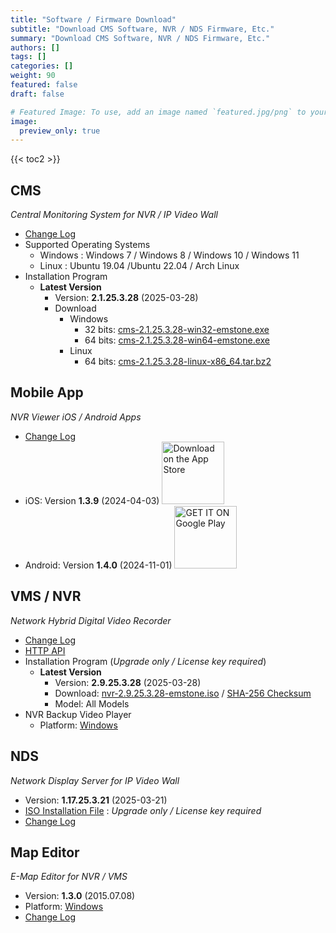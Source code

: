 ```yaml
---
title: "Software / Firmware Download"
subtitle: "Download CMS Software, NVR / NDS Firmware, Etc."
summary: "Download CMS Software, NVR / NDS Firmware, Etc."
authors: []
tags: []
categories: []
weight: 90
featured: false
draft: false

# Featured Image: To use, add an image named `featured.jpg/png` to your page's folder.
image:
  preview_only: true
---
```


{{< toc2 >}}

## CMS

*Central Monitoring System for NVR / IP Video Wall*

- [Change Log](/docs/cms/changelog/cms21.html)
- Supported Operating Systems
  - Windows : Windows 7 / Windows 8 / Windows 10 / Windows 11
  - Linux : Ubuntu 19.04 /Ubuntu 22.04 / Arch Linux
- Installation Program
  - **Latest Version**
    - Version: **2.1.25.3.28** (2025-03-28)
    - Download
      - Windows
        - 32 bits: [cms-2.1.25.3.28-win32-emstone.exe](https://www.emstone.com/data/cms/cms-2.1.25.3.28-win32-emstone.exe)
        - 64 bits: [cms-2.1.25.3.28-win64-emstone.exe](https://www.emstone.com/data/cms/cms-2.1.25.3.28-win64-emstone.exe)
      - Linux
        - 64 bits: [cms-2.1.25.3.28-linux-x86_64.tar.bz2](https://www.emstone.com/data/cms/cms-2.1.25.3.28-linux-x86_64.tar.bz2)

## Mobile App

*NVR Viewer iOS / Android Apps*

- [Change Log](/docs/nvr-viewer/ChangeLog.html)
- iOS: Version **1.3.9** (2024-04-03)
  <a href="https://apps.apple.com/kr/app/linux-nvr-mobile-viewer/id561848768" target="_blank"><img width="100px" src="/img/app-store-badge.png" alt="Download on the App Store" class="d-inline-block py-0 my-2"></a>
- Android: Version **1.4.0** (2024-11-01)
  <a href="https://play.google.com/store/apps/details?id=com.emstone.moview" target="_blank"><img width="100px" src="/img/google-play-badge.png" alt="GET IT ON Google Play" class="d-inline-block py-0 my-2"></a>

## VMS / NVR

*Network Hybrid Digital Video Recorder*

- [Change Log](/docs/dvr/changelog/nvr29.html)
- [HTTP API](/docs/dvr/http/)
- Installation Program (*Upgrade only / License key required*)
  - **Latest Version**
    - Version: **2.9.25.3.28** (2025-03-28)
    - Download: [nvr-2.9.25.3.28-emstone.iso](https://www.emstone.com/data/dvr/nvr-2.9.25.3.28-emstone.iso)
    / [SHA-256 Checksum](https://www.emstone.com/data/dvr/nvr-2.9.25.3.28-emstone.iso-sha256.txt)
    - Model: All Models
- NVR Backup Video Player
  - Platform: [Windows](https://www.emstone.com/data/nvrplay/nvrplay.exe)

## NDS

*Network Display Server for IP Video Wall*

- Version: **1.17.25.3.21** (2025-03-21)
- [ISO Installation File](https://www.emstone.com/data/nds/nds-1.17.25.3.21.iso)
   : *Upgrade only / License key required*
- [Change Log](/docs/nds/ChangeLog.html)

## Map Editor

*E-Map Editor for NVR / VMS*

- Version: **1.3.0** (2015.07.08)
- Platform: [Windows](https://www.emstone.com/data/vms/mapedit/vms-mapedit-1.3.0-win-ia32-20150708.zip)
- [Change Log](https://www.emstone.com/data/https://github.com/nvrsw/mapedit/blob/master/ChangeLog.md)
